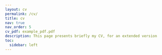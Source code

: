 ```yaml
---
layout: cv
permalink: /cv/
title: cv
nav: true
nav_order: 5
cv_pdf: example_pdf.pdf
description: This page presents briefly my CV, for an extended version you may press on the PDF file icon on the right.
toc:
  sidebar: left
---
```

